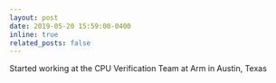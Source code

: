 ```yaml
---
layout: post
date: 2019-05-20 15:59:00-0400
inline: true
related_posts: false
---
```


Started working at the CPU Verification Team at Arm in Austin, Texas
